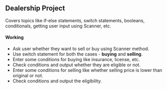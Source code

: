 ## Dealership Project

Covers topics like if-else statements, switch statements, booleans, conditionals, getting user input using Scanner, etc.

#### Working

- Ask user whether they want to sell or buy using Scanner method.
- Use switch statement for both the cases - **buying** and **selling**.
- Enter some conditions for buying like insurance, license, etc.
- Check conditions and output whether they are eligible or not.
- Enter some conditions for selling like whether selling price is lower than original or not.
- Check conditions and output the eligibility.
